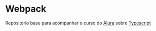 # Webpack

Repositorio base para acompanhar o curso do <a href="https://cursos.alura.com.br/">Alura</a> sobre <a href="https://cursos.alura.com.br/course/webpack">Typescript</a> 